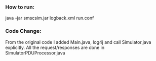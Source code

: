 ### How to run: 
java -jar smscsim.jar logback.xml run.conf
 
### Code Change:
From the original code I added Main.java, log4j and call Simulator.java explicitly. All the request/responses are done in SimulatorPDUProcessor.java 
      
